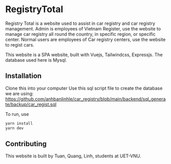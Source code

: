 # RegistryTotal

Registry Total is a website used to assist in car registry and car registry management.
Admin is employees of Vietnam Register, use the website to manage car registry all round the country, in specific region, or specific center.
Normal users are employees of Car registry centers, use the website to regist cars.

This website is a SPA website, built with Vuejs, Tailwindcss, Expressjs. The database used here is Mysql.

## Installation

Clone this into your computer
Use this sql script file to create the database we are using: https://github.com/anhbanlinhle/car_registry/blob/main/backend/sql_generate/backup/car_regist.sql

To run, use
```bash
yarn install
yarn dev
```

## Contributing
This website is built by Tuan, Quang, Linh, students at UET-VNU.

